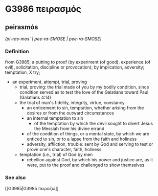 # G3986 πειρασμός

## peirasmós

_(pi-ras-mos' | pee-ra-SMOSE | pee-ra-SMOSE)_

### Definition

from G3985; a putting to proof (by experiment (of good), experience (of evil), solicitation, discipline or provocation); by implication, adversity; temptation, X try; 

- an experiment, attempt, trial, proving
  - trial, proving: the trial made of you by my bodily condition, since condition served as to test the love of the Galatians toward Paul (Galatians 4:14)
  - the trial of man's fidelity, integrity, virtue, constancy
    - an enticement to sin, temptation, whether arising from the desires or from the outward circumstances
    - an internal temptation to sin
      - of the temptation by which the devil sought to divert Jesus the Messiah from his divine errand
    - of the condition of things, or a mental state, by which we are enticed to sin, or to a lapse from the faith and holiness
    - adversity, affliction, trouble: sent by God and serving to test or prove one's character, faith, holiness
  - temptation (i.e., trial) of God by men
    - rebellion against God, by which his power and justice are, as it were, put to the proof and challenged to show themselves

### See also

[[G3985|G3985 πειράζω]]
